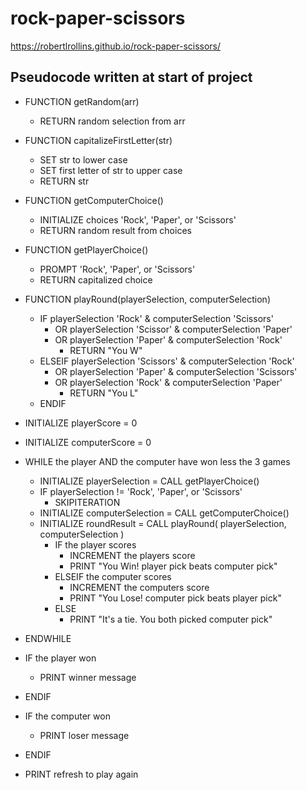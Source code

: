 # rock-paper-scissors

https://robertlrollins.github.io/rock-paper-scissors/

## Pseudocode written at start of project

* FUNCTION getRandom(arr)
  * RETURN random selection from arr

* FUNCTION capitalizeFirstLetter(str)
  * SET str to lower case
  * SET first letter of str to upper case
  * RETURN str

* FUNCTION getComputerChoice()
  * INITIALIZE choices 'Rock', 'Paper', or 'Scissors'
  * RETURN random result from choices

* FUNCTION getPlayerChoice()
  * PROMPT 'Rock', 'Paper', or 'Scissors'
  * RETURN capitalized choice

* FUNCTION playRound(playerSelection, computerSelection)
  * IF playerSelection 'Rock' & computerSelection 'Scissors'
    * OR playerSelection 'Scissor' & computerSelection 'Paper'
    * OR playerSelection 'Paper' & computerSelection 'Rock'
      * RETURN "You W"
  * ELSEIF playerSelection 'Scissors' & computerSelection 'Rock'
    * OR playerSelection 'Paper' & computerSelection 'Scissors'
    * OR playerSelection 'Rock' & computerSelection 'Paper'
      * RETURN "You L"
  * ENDIF

* INITIALIZE playerScore = 0
* INITIALIZE computerScore = 0

* WHILE the player AND the computer have won less the 3 games
  * INITIALIZE playerSelection = CALL getPlayerChoice()
  * IF playerSelection != 'Rock', 'Paper', or 'Scissors'
    * SKIPITERATION
  * INITIALIZE computerSelection = CALL getComputerChoice()
  * INITIALIZE roundResult = CALL playRound( playerSelection, computerSelection )
    * IF the player scores
      * INCREMENT the players score
      * PRINT "You Win! player pick beats computer pick"
    * ELSEIF the computer scores
      * INCREMENT the computers score
      * PRINT "You Lose! computer pick beats player pick"
    * ELSE
      * PRINT "It's a tie. You both picked computer pick"
* ENDWHILE

* IF the player won
  * PRINT winner message
* ENDIF

* IF the computer won
  * PRINT loser message
* ENDIF

* PRINT refresh to play again

